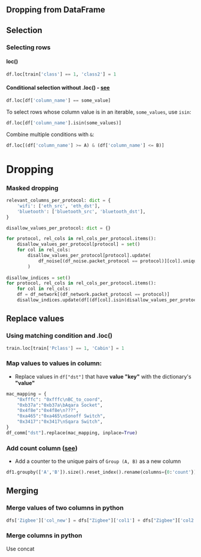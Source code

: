 
## Dropping from DataFrame

## Selection
### Selecting rows 

#### loc()

```python
df.loc[train['class'] == 1, 'class2'] = 1
```
#### Conditional selection without .loc() - [see](https://stackoverflow.com/questions/17071871/how-do-i-select-rows-from-a-dataframe-based-on-column-values)

```python
df.loc[df['column_name'] == some_value]
```

To select rows whose column value is in an iterable, `some_values`, use `isin`:

```python
df.loc[df['column_name'].isin(some_values)]
```

Combine multiple conditions with `&`:

```python
df.loc[(df['column_name'] >= A) & (df['column_name'] <= B)]
```

# Dropping
### Masked dropping

``` python
relevant_columns_per_protocol: dict = {
	'wifi': ['eth_src', 'eth_dst'],
	'bluetooth': ['bluetooth_src', 'bluetooth_dst'],
}

disallow_values_per_protocol: dict = {}

for protocol, rel_cols in rel_cols_per_protocol.items():
	disallow_values_per_protocol[protocol] = set()
	for col in rel_cols:
		disallow_values_per_protocol[protocol].update(
			df_noise[(df_noise.packet_protocol == protocol)][col].unique(9)
		)
		
disallow_indices = set()
for protocol, rel_cols in rel_cols_per_protocol.items():
	for col in rel_cols:
	df = df_network[(df_network.packet_protocol == protocol)]
	disallow_indices.update(df[(df[col].isin(disallow_values_per_protocol[protocol]))].index)
```

## Replace values

### Using matching condition and .loc()
```python
train.loc[train['Pclass'] == 1, 'Cabin'] = 1
```

### Map values to values in column: 

- Replace values in `df["dst"]` that have **value "key"** with the dictionary's **"value"**
```python
mac_mapping = {
	"0xfffc": "0xfffc\nBC_to_coord",
	"0xb37a":"0xb37a\bAqara Socket",
	"0x4f8e":"0x4f8e\n???",
	"0xa465":"0xa465\nSonoff Switch",
	"0x3417":"0x3417\nSqara Switch",
}
df_comm["dst"].replace(mac_mapping, inplace=True)
```

### Add count column ([see](https://stackoverflow.com/questions/35268817/unique-combinations-of-values-in-selected-columns-in-pandas-data-frame-and-count))

- Add a counter to the unique pairs of `Group (A, B)` as a new column
```python
df1.groupby(['A','B']).size().reset_index().rename(columns={0:'count'})
```

## Merging

### Merge values of two columns in python

```python
dfs['Zigbee']['col_new'] = dfs["Zigbee"]['col1'] + dfs["Zigbee"]['col2']
```

### Merge columns in python

Use concat 
